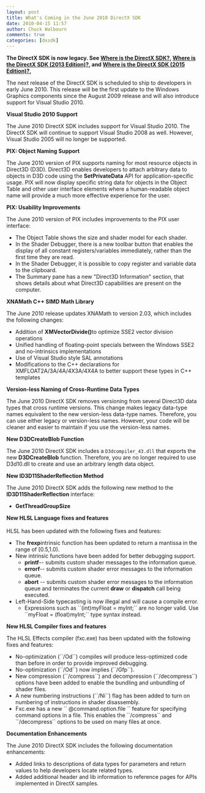 ```yaml
---
layout: post
title: What's Coming in the June 2010 DirectX SDK
date: 2010-04-15 11:57
author: Chuck Walbourn
comments: true
categories: [dxsdk]
---
```


<strong>The DirectX SDK is now legacy. See [Where is the DirectX SDK?](https://walbourn.github.io/where-is-the-directx-sdk/), [Where is the DirectX SDK (2013 Edition)?](https://walbourn.github.io/where-is-the-directx-sdk-2013-edition/), and [Where is the DirectX SDK (2015 Edition)?](https://walbourn.github.io/where-is-the-directx-sdk-2015-edition/),</strong>

The next release of the DirectX SDK is scheduled to ship to developers in early June 2010. This release will be the first update to the Windows Graphics components since the August 2009 release and will also introduce support for Visual Studio 2010.
<!--more-->

<strong>Visual Studio 2010 Support</strong>

The June 2010 DirectX SDK includes support for Visual Studio 2010. The DirectX SDK will continue to support Visual Studio 2008 as well. However, Visual Studio 2005 will no longer be supported.

<strong>PIX: Object Naming Support</strong>

The June 2010 version of PIX supports naming for most resource objects in Direct3D (D3D). Direct3D enables developers to attach arbitrary data to objects in D3D code using the <strong>SetPrivateData</strong> API for application-specific usage. PIX will now display specific string data for objects in the Object Table and other user interface elements where a human-readable object name will provide a much more effective experience for the user.

<strong>PIX: Usability Improvements</strong>

The June 2010 version of PIX includes improvements to the PIX user interface:

<ul>
<li>The Object Table shows the size and shader model for each shader.</li>
<li>In the Shader Debugger, there is a new toolbar button that enables the display of all constant registers/variables immediately, rather than the first time they are read.</li>
<li>In the Shader Debugger, it is possible to copy register and variable data to the clipboard.</li>
<li>The Summary pane has a new "Direct3D Information" section, that shows details about what Direct3D capabilities are present on the computer.</li>
</ul>

<strong>XNAMath C++ SIMD Math Library</strong>

The June 2010 release updates XNAMath to version 2.03, which includes the following changes:

<ul>
<li>Addition of <strong>XMVectorDivide()</strong>to optimize SSE2 vector division operations</li>
<li>Unified handling of floating-point specials between the Windows SSE2 and no-intrinsics implementations</li>
<li>Use of Visual Studio style SAL annotations</li>
<li>Modifications to the C++ declarations for XMFLOAT2A/3A/4A/4X3A/4X4A to better support these types in C++ templates</li>
</ul>

<strong>Version-less Naming of Cross-Runtime Data Types</strong>

The June 2010 DirectX SDK removes versioning from several Direct3D data types that cross runtime versions. This change makes legacy data-type names equivalent to the new version-less data-type names. Therefore, you can use either legacy or version-less names. However, your code will be cleaner and easier to maintain if you use the version-less names.

<strong>New D3DCreateBlob Function</strong>

The June 2010 DirectX SDK includes a ``D3dcompiler_43.dll`` that exports the new <strong>D3DCreateBlob</strong> function. Therefore, you are no longer required to use D3d10.dll to create and use an arbitrary length data object.

<strong>New ID3D11ShaderReflection Method</strong>

The June 2010 DirectX SDK adds the following new method to the <strong>ID3D11ShaderReflection</strong> interface:

<ul>
<li><strong>GetThreadGroupSize</strong></li>
</ul>

<strong>New HLSL Language fixes and features</strong><br /><br />HLSL has been updated with the following fixes and features:

<ul>
<li>The <strong>frexp</strong>intrinsic function has been updated to return a mantissa in the range of [0.5,1.0).</li>
<li>New intrinsic functions have been added for better debugging support.
<ul>
<li><strong>printf</strong>-- submits custom shader messages to the information queue.</li>
<li><strong>errorf</strong>-- submits custom shader error messages to the information queue.</li>
<li><strong>abort</strong> -- submits custom shader error messages to the information queue and terminates the current <strong>draw</strong> or <strong>dispatch</strong> call being executed.</li>
</ul>
</li>
<li>Left-Hand-Side typecasting is now illegal and will cause a compile error.
<ul>
<li>Expressions such as ``(int)myFloat = myInt;`` are no longer valid. Use ``myFloat = (float)myInt;`` type syntax instead.</li>
</ul>
</li>
</ul>

<strong>New HLSL Compiler fixes and features</strong>

The HLSL Effects compiler (fxc.exe) has been updated with the following fixes and features:</p>

<ul>
<li>No-optimization (``/Od``) compiles will produce less-optimized code than before in order to provide improved debugging.</li>
<li>No-optimization (``/Od``) now implies (``/Gfp``).</li>
<li>New compression (``/compress``) and decompression (``/decompress``) options have been added to enable the bundling and unbundling of shader files.</li>
<li>A new numbering instructions (``/Ni``) flag has been added to turn on numbering of instructions in shader disassembly.</li>
<li>Fxc.exe has a new `` @command.option.file `` feature for specifying command options in a file. This enables the ``/compress`` and ``/decompress`` options to be used on many files at once.</li>
</ul>

<strong>Documentation Enhancements</strong>

The June 2010 DirectX SDK includes the following documentation enhancements:</p>

<ul>
<li>Added links to descriptions of data types for parameters and return values to help developers locate related types.</li>
<li>Added additional header and lib information to reference pages for APIs implemented in DirectX samples.</li>
</ul>
